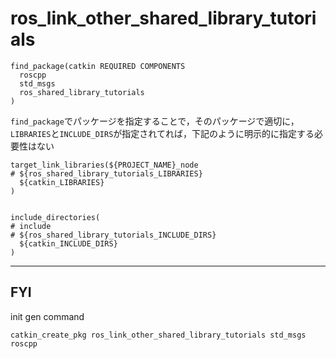 # ros_link_other_shared_library_tutorials

```
find_package(catkin REQUIRED COMPONENTS
  roscpp
  std_msgs
  ros_shared_library_tutorials
)
```

`find_package`でパッケージを指定することで，そのパッケージで適切に，`LIBRARIES`と`INCLUDE_DIRS`が指定されてれば，下記のように明示的に指定する必要性はない

```
target_link_libraries(${PROJECT_NAME}_node
# ${ros_shared_library_tutorials_LIBRARIES}
  ${catkin_LIBRARIES}
)


include_directories(
# include
# ${ros_shared_library_tutorials_INCLUDE_DIRS}
  ${catkin_INCLUDE_DIRS}
)
```

----

## FYI
init gen command
```
catkin_create_pkg ros_link_other_shared_library_tutorials std_msgs roscpp
```
